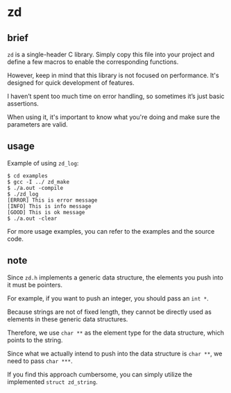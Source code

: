 # zd

## brief
`zd` is a single-header C library. Simply copy this file into your project and define a few macros to enable the corresponding functions.

However, keep in mind that this library is not focused on performance. It's designed for quick development of features. 

I haven’t spent too much time on error handling, so sometimes it’s just basic assertions. 

When using it, it's important to know what you're doing and make sure the parameters are valid.

## usage

Example of using `zd_log`:

```console
$ cd examples
$ gcc -I ../ zd_make
$ ./a.out -compile
$ ./zd_log
[ERROR] This is error message
[INFO] This is info message
[GOOD] This is ok message
$ ./a.out -clear
```

For more usage examples, you can refer to the examples and the source code.

## note

Since `zd.h` implements a generic data structure, the elements you push into it must be pointers.

For example, if you want to push an integer, you should pass an `int *`.

Because strings are not of fixed length, they cannot be directly used as elements in these generic data structures.

Therefore, we use `char **` as the element type for the data structure, which points to the string.

Since what we actually intend to push into the data structure is `char **`, we need to pass `char ***`.

If you find this approach cumbersome, you can simply utilize the implemented `struct zd_string`.
